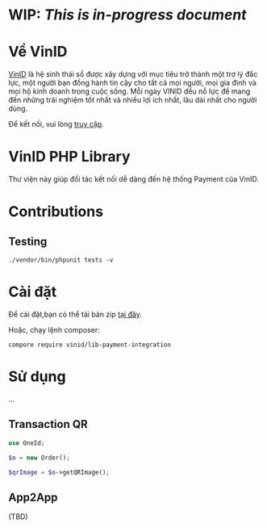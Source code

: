 # WIP: _This is in-progress document_

# Về VinID
[VinID](https://vinid.net) là hệ sinh thái số được xây dựng với mục tiêu trở thành một trợ lý đắc lực, một người bạn đồng hành tin cậy cho tất cả mọi người, mọi gia đình và mọi hộ kinh doanh trong cuộc sống. Mỗi ngày VINID đều nỗ lực để mang đến những trải nghiệm tốt nhất và nhiều lợi ích nhất, lâu dài nhất cho người dùng. 

Để kết nối, vui lòng [truy cập](https://developers.vinid.net/gioi-thieu-chung/huong-dan-quy-trinh-tich-hop-chung).

# VinID PHP Library
Thư viện này giúp đối tác kết nối dễ dàng đến hệ thống Payment của VinID.

# Contributions
## Testing
```
./vendor/bin/phpunit tests -v
```

# Cài đặt
Để cài đặt,bạn có thể tải bản zip [tại đây](https://vinid.net). 

Hoặc, chạy lệnh composer: 

  <code>compore require vinid/lib-payment-integration</code>

# Sử dụng

...

## Transaction QR

```php
use OneId;

$o = new Order();

$qrImage = $o->getQRImage();

```

## App2App
(TBD)